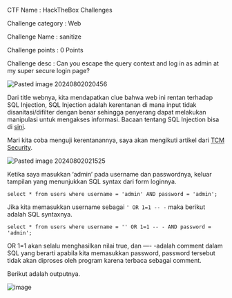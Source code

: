 CTF Name           : HackTheBox Challenges

Challenge category : Web

Challenge Name     : sanitize

Challenge points   : 0 Points

Challenge desc     : Can you escape the query context and log in as admin at my super secure login page?

![Pasted image 20240802020456](https://github.com/user-attachments/assets/79537925-4c40-4089-8834-c5ab5cf85166)


Dari title webnya, kita mendapatkan clue bahwa web ini rentan terhadap SQL Injection, SQL Injection adalah kerentanan di mana input tidak disanitasi/difilter dengan benar sehingga penyerang dapat melakukan manipulasi untuk mengakses informasi. Bacaan tentang SQL Injection bisa di [sini](https://www.w3schools.com/sql/sql_injection.asp).

Mari kita coba menguji kerentanannya, saya akan mengikuti artikel dari [TCM Security](https://tcm-sec.com/avoid-or-1-equals-1-in-sql-injections/).


![Pasted image 20240802021525](https://github.com/user-attachments/assets/40f38f7d-a8a3-4ccd-b9af-5c95a82f2f73)


Ketika saya masukkan ‘admin’ pada username dan passwordnya, keluar tampilan yang menunjukkan SQL syntax dari form loginnya. 
```
select * from users where username = 'admin' AND password = 'admin';
```

Jika kita memasukkan username sebagai `' OR 1=1 -- -` maka berikut adalah SQL syntaxnya.

```
select * from users where username = '' OR 1=1 -- - AND password = 'admin';
```

OR 1=1 akan selalu menghasilkan nilai true, dan —- -adalah comment dalam SQL yang berarti apabila kita memasukkan password, password tersebut tidak akan diproses oleh program karena terbaca sebagai comment.

Berikut adalah outputnya.

![image](https://github.com/user-attachments/assets/27a80e1d-04ba-45d3-ad15-f95a0ff80bdd)


